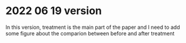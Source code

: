 # 2022 06 19 version 

In this version, treatment is the main part of the paper and I need to add some
figure about the comparion between before and after treatment